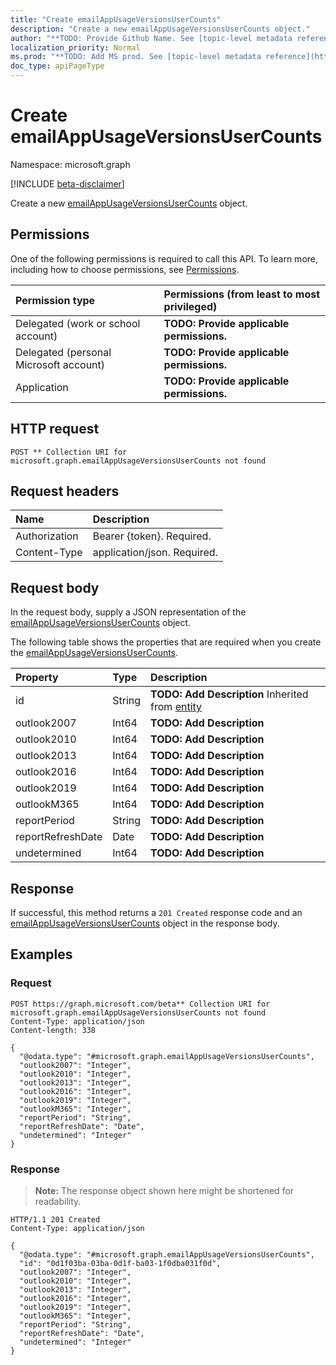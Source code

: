 ```yaml
---
title: "Create emailAppUsageVersionsUserCounts"
description: "Create a new emailAppUsageVersionsUserCounts object."
author: "**TODO: Provide Github Name. See [topic-level metadata reference](https://msgo.azurewebsites.net/add/document/guidelines/metadata.html#topic-level-metadata)**"
localization_priority: Normal
ms.prod: "**TODO: Add MS prod. See [topic-level metadata reference](https://msgo.azurewebsites.net/add/document/guidelines/metadata.html#topic-level-metadata)**"
doc_type: apiPageType
---
```


# Create emailAppUsageVersionsUserCounts
Namespace: microsoft.graph

[!INCLUDE [beta-disclaimer](../../includes/beta-disclaimer.md)]

Create a new [emailAppUsageVersionsUserCounts](../resources/emailappusageversionsusercounts.md) object.

## Permissions
One of the following permissions is required to call this API. To learn more, including how to choose permissions, see [Permissions](/graph/permissions-reference).

|Permission type|Permissions (from least to most privileged)|
|:---|:---|
|Delegated (work or school account)|**TODO: Provide applicable permissions.**|
|Delegated (personal Microsoft account)|**TODO: Provide applicable permissions.**|
|Application|**TODO: Provide applicable permissions.**|

## HTTP request

<!-- {
  "blockType": "ignored"
}
-->
``` http
POST ** Collection URI for microsoft.graph.emailAppUsageVersionsUserCounts not found
```

## Request headers
|Name|Description|
|:---|:---|
|Authorization|Bearer {token}. Required.|
|Content-Type|application/json. Required.|

## Request body
In the request body, supply a JSON representation of the [emailAppUsageVersionsUserCounts](../resources/emailappusageversionsusercounts.md) object.

The following table shows the properties that are required when you create the [emailAppUsageVersionsUserCounts](../resources/emailappusageversionsusercounts.md).

|Property|Type|Description|
|:---|:---|:---|
|id|String|**TODO: Add Description** Inherited from [entity](../resources/entity.md)|
|outlook2007|Int64|**TODO: Add Description**|
|outlook2010|Int64|**TODO: Add Description**|
|outlook2013|Int64|**TODO: Add Description**|
|outlook2016|Int64|**TODO: Add Description**|
|outlook2019|Int64|**TODO: Add Description**|
|outlookM365|Int64|**TODO: Add Description**|
|reportPeriod|String|**TODO: Add Description**|
|reportRefreshDate|Date|**TODO: Add Description**|
|undetermined|Int64|**TODO: Add Description**|



## Response

If successful, this method returns a `201 Created` response code and an [emailAppUsageVersionsUserCounts](../resources/emailappusageversionsusercounts.md) object in the response body.

## Examples

### Request
<!-- {
  "blockType": "request",
  "name": "create_emailappusageversionsusercounts_from_"
}
-->
``` http
POST https://graph.microsoft.com/beta** Collection URI for microsoft.graph.emailAppUsageVersionsUserCounts not found
Content-Type: application/json
Content-length: 338

{
  "@odata.type": "#microsoft.graph.emailAppUsageVersionsUserCounts",
  "outlook2007": "Integer",
  "outlook2010": "Integer",
  "outlook2013": "Integer",
  "outlook2016": "Integer",
  "outlook2019": "Integer",
  "outlookM365": "Integer",
  "reportPeriod": "String",
  "reportRefreshDate": "Date",
  "undetermined": "Integer"
}
```


### Response
>**Note:** The response object shown here might be shortened for readability.
<!-- {
  "blockType": "response",
  "truncated": true,
  "@odata.type": "microsoft.graph.emailAppUsageVersionsUserCounts"
}
-->
``` http
HTTP/1.1 201 Created
Content-Type: application/json

{
  "@odata.type": "#microsoft.graph.emailAppUsageVersionsUserCounts",
  "id": "0d1f03ba-03ba-0d1f-ba03-1f0dba031f0d",
  "outlook2007": "Integer",
  "outlook2010": "Integer",
  "outlook2013": "Integer",
  "outlook2016": "Integer",
  "outlook2019": "Integer",
  "outlookM365": "Integer",
  "reportPeriod": "String",
  "reportRefreshDate": "Date",
  "undetermined": "Integer"
}
```

